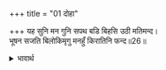 +++
title = "01 दोहा"

+++
यह सुनि मन गुनि सपथ बडि बिहसि उठी मतिमन्द।  
भूषन सजति बिलोकिमृगु मनहुँ किरातिनि फन्द॥26॥  

<details><summary>भावार्थ</summary>

यह सुनकर और मन में रामजी की बडी सौङ्गन्ध को विचारकर मन्दबुद्धि कैकेयी हँसती हुई उठी और गहने पहनने लगी, मानो कोई भीलनी मृग को देखकर फन्दा तैयार कर रही हो!॥26॥  
</details>



